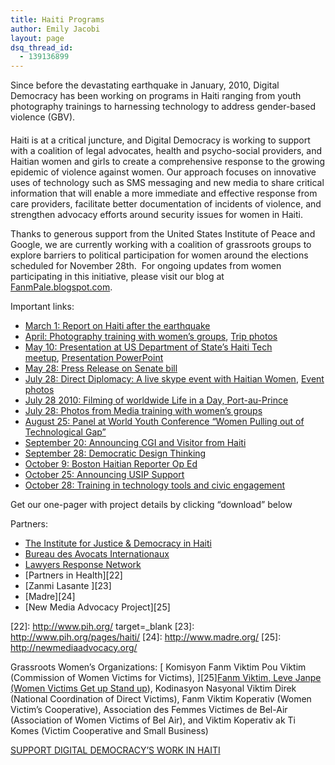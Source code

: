 ```yaml
---
title: Haiti Programs
author: Emily Jacobi
layout: page
dsq_thread_id:
  - 139136899
---
```

Since before the devastating earthquake in January, 2010, Digital Democracy has been working on programs in Haiti ranging from youth photography trainings to harnessing technology to address gender-based violence (GBV).

 [1]: https://farm5.static.flickr.com/4082/4911082098_1ca4977275.jpg

####

Haiti is at a critical juncture, and Digital Democracy is working to support with a coalition of legal advocates, health and psycho-social providers, and Haitian women and girls to create a comprehensive response to the growing epidemic of violence against women. Our approach focuses on innovative uses of technology such as SMS messaging and new media to share critical information that will enable a more immediate and effective response from care providers, facilitate better documentation of incidents of violence, and strengthen advocacy efforts around security issues for women in Haiti.

Thanks to generous support from the United States Institute of Peace and Google, we are currently working with a coalition of grassroots groups to explore barriers to political participation for women around the elections scheduled for November 28th.  For ongoing updates from women participating in this initiative, please visit our blog at [FanmPale.blogspot.com][2].

 [2]: http://FanmPale.blogspot.com

Important links:

*   [March 1: Report on Haiti after the earthquake][3]
*   [April: Photography training with women’s groups][4], [Trip photos ][5]
*   [May 10: Presentation at US Department of State’s Haiti Tech meetup][6], [Presentation PowerPoint][7]
*   [May 28: Press Release on Senate bill][8]
*   [July 28: Direct Diplomacy: A live skype event with Haitian Women][9], [Event photos][10]
*   [July 28 2010: Filming of worldwide Life in a Day, Port-au-Prince][11]
*   [July 28: Photos from Media training with women’s groups][12]
*   [August 25: Panel at World Youth Conference “Women Pulling out of Technological Gap”][13]
*   [September 20: Announcing CGI and Visitor from Haiti][14]
*   [September 28: Democratic Design Thinking][15]
*   [October 9: Boston Haitian Reporter Op Ed][16]
*   [October 25: Announcing USIP Support][17]
*   [October 28: Training in technology tools and civic engagement][18]

 [3]: http://digital-democracy.org/2010/03/01/project-einstein-haiti-report-the-earthquake/
 [4]: http://digital-democracy.org/2010/05/01/reflections-from-a-week-among-haitis-women/
 [5]: http://www.flickr.com/photos/digitaldemocracy/sets/72157623791167187/
 [6]: http://www.state.gov/p/wha/ci/ha/earthquake/haititech/index.htm
 [7]: http://www.scribd.com/doc/31572752/Women-of-Haiti
 [8]: http://digital-democracy.org/2010/05/28/12-u-s-senators-back-protection-of-haitian-women/
 [9]: http://digital-democracy.org/2010/08/02/direct-diplomacy-with-haiti/
 [10]: http://www.flickr.com/photos/digitaldemocracy/sets/72157624487793077/
 [11]: http://digital-democracy.org/2010/07/28/life-in-a-day/
 [12]: http://www.flickr.com/photos/digitaldemocracy/sets/72157624784235028/
 [13]: http://ipsnews.net/news.asp?idnews=52608
 [14]: http://digital-democracy.org/2010/09/20/commitment-to-clinton-global-a-visitor-from-haiti/
 [15]: http://digital-democracy.org/2010/09/28/democratic-design-thinking-2/
 [16]: http://www.bostonhaitian.com/node/236
 [17]: http://digital-democracy.org/2010/10/25/announcing-support-from-us-institute-of-peace-for-haiti-program/
 [18]: http://digital-democracy.org/2010/11/01/democracy-in-haiti-dd-workshop-with-haitian-women-in-port-au-prince-to-prepare-for-november-elections/

Get our one-pager with project details by clicking “download” below



Partners:

*   [The Institute for Justice & Democracy in Haiti][19]
*   [Bureau des Avocats Internationaux][20]
*   [Lawyers Response Network][21]
*   [Partners in Health][22]
*   [Zanmi Lasante ][23]
*   [Madre][24]
*   [New Media Advocacy Project][25]

 [19]: http://ijdh.org/
 [20]: http://ijdh.org/about/bai
 [21]: http://ijdh.org/projects/lern#lern-projects
 [22]: http://www.pih.org/ target=_blank
 [23]: http://www.pih.org/pages/haiti/
 [24]: http://www.madre.org/
 [25]: http://newmediaadvocacy.org/

Grassroots Women’s Organizations: [
Komisyon Fanm Viktim Pou Viktim (Commission of Women Victims for Victims), ][25][Fanm Viktim, Leve Janpe (Women Victims Get up Stand up][26]), Kodinasyon Nasyonal Viktim Direk (National Coordination of Direct Victims), Fanm Viktim Koperativ (Women Victim’s Cooperative), Association des Femmes Victimes de Bel-Air (Association of Women Victims of Bel Air), and Viktim Koperativ ak Ti Komes (Victim Cooperative and Small Business)

 [26]: http://favilek.interconnection.org/

[SUPPORT DIGITAL DEMOCRACY’S WORK IN HAITI][27]


 [27]: https://www.networkforgood.org/donation/ExpressDonation.aspx?ORGID2=52-1780842&vlrStratCode=GrmdBW%2B6DQu5HeN4HZcC68sH1zItPit2w7B9rU6Fh39rcRxBDg8epxB4FyDkFCGw
